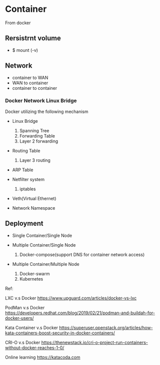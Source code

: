 # Container
From docker

## Rersistrnt volume
- $ mount (-v)

## Network
- container to WAN
- WAN to container
- container to container

### Docker Network Linux Bridge

Docker utilizing the following mechanism
- Linux Bridge
	1. Spanning Tree
	2. Forwarding Table
	3. Layer 2 forwarding

- Routing Table
	1. Layer 3 routing

- ARP Table

- Netfilter system
	1. iptables

- Veth(Virtual Ethernet)

- Network Namespace

## Deployment
- Single Container/Single Node
- Multiple Container/Single Node
	1. Docker-compose(support DNS for container network access)

- Multiple Container/Multiple Node
	1. Docker-swarm
	2. Kubernetes

Ref:

LXC v.s Docker
https://www.upguard.com/articles/docker-vs-lxc

PodMan v.s Docker
https://developers.redhat.com/blog/2019/02/21/podman-and-buildah-for-docker-users/

Kata Container v.s Docker
https://superuser.openstack.org/articles/how-kata-containers-boost-security-in-docker-containers/

CRI-O v.s Docker
https://thenewstack.io/cri-o-project-run-containers-without-docker-reaches-1-0/

Online learning
https://katacoda.com
